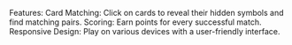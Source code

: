 Features:
Card Matching: Click on cards to reveal their hidden symbols and find matching pairs.
Scoring: Earn points for every successful match.
Responsive Design: Play on various devices with a user-friendly interface.
